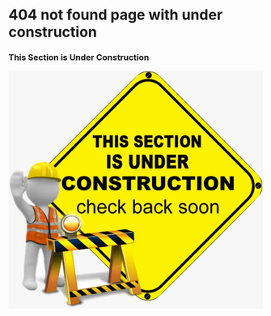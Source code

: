 # 404 not found page with under construction



### This Section is Under Construction

![Look](/images/under-construction.jpeg)